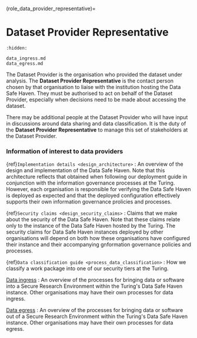 (role_data_provider_representative)=

# Dataset Provider Representative

```{toctree}
:hidden:

data_ingress.md
data_egress.md
```

The Dataset Provider is the organisation who provided the dataset under analysis.
The **Dataset Provider Representative** is the contact person chosen by that organisation to liaise with the institution hosting the Data Safe Haven.
They must be authorised to act on behalf of the Dataset Provider, especially when decisions need to be made about accessing the dataset.

There may be additional people at the Dataset Provider who will have input in discussions around data sharing and data classification.
It is the duty of the **Dataset Provider Representative** to manage this set of stakeholders at the Dataset Provider.

### Information of interest to data providers

{ref}`Implementation details <design_architecture>`
: An overview of the design and implementation of the Data Safe Haven. Note that this architecture reflects that obtained when following our deployment guide in conjunction with the information governance processes at the Turing. However, each organisation is responsible for verifying the Data Safe Haven is deployed as expected and that the deployed configuration effectively supports their own information governance prolicies and processes.

{ref}`Security claims <design_security_claims>`
: Claims that we make about the security of the Data Safe Haven. Note that these claims relate only to the instance of the Data Safe Haven hosted by the Turing. The security claims for Data Safe Haven instances deployed by other organisations will depend on both how these organisations have configured their instance and their accompanying gnformation governance policies and processes.

{ref}`Data classification guide <process_data_classification>`
: How we classify a work package into one of our security tiers at the Turing.

[Data ingress](data_ingress.md)
: An overview of the processes for bringing data or software into a Secure Research Environment within the Turing's Data Safe Haven instance. Other organisations may have their own processes for data ingress.

[Data egress](data_egress.md)
: An overview of the processes for bringing data or software out of a Secure Research Environment within the Turing's Data Safe Haven instance. Other organisations may have their own processes for data egress.
